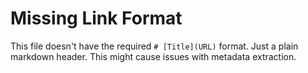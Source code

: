 # Missing Link Format

This file doesn't have the required `# [Title](URL)` format.
Just a plain markdown header. This might cause issues with metadata extraction.
